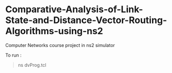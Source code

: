 # Comparative-Analysis-of-Link-State-and-Distance-Vector-Routing-Algorithms-using-ns2
Computer Networks course project in ns2 simulator

To run :
>ns dvProg.tcl
